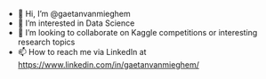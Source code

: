 - 👋 Hi, I’m @gaetanvanmieghem
- 👀 I’m interested in Data Science
- 💞️ I’m looking to collaborate on Kaggle competitions or interesting research topics
- 📫 How to reach me via LinkedIn at https://www.linkedin.com/in/gaetanvanmieghem/
